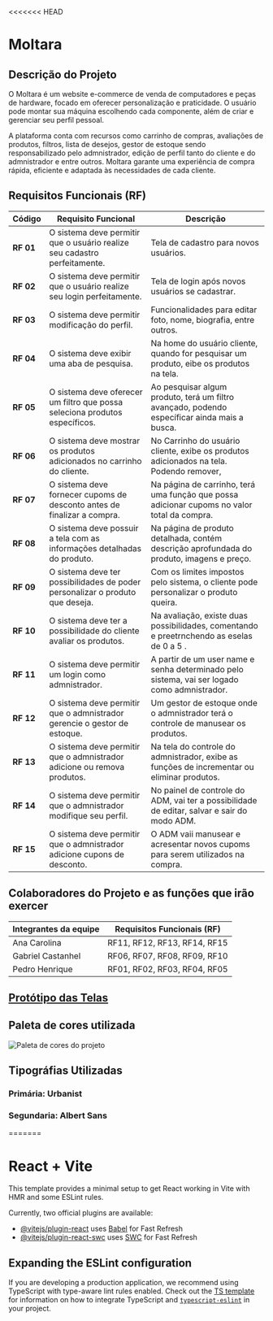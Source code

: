 <<<<<<< HEAD
# Moltara

## Descrição do Projeto

O Moltara é um website e-commerce de venda de computadores e peças de hardware, focado em oferecer personalização e praticidade. O usuário pode montar sua máquina escolhendo cada componente, além de criar e gerenciar seu perfil pessoal.

A plataforma conta com recursos como carrinho de compras, avaliações de produtos, filtros, lista de desejos, gestor de estoque sendo responsabilizado pelo admnistrador, edição de perfil tanto do cliente e do admnistrador e entre outros. Moltara garante uma experiência de compra rápida, eficiente e adaptada às necessidades de cada cliente.

## Requisitos Funcionais (RF)

| Código    | Requisito Funcional                                                          | Descrição                                                                                   |
|-----------|------------------------------------------------------------------------------|---------------------------------------------------------------------------------------------|
| **RF 01** |O sistema deve permitir que o usuário realize seu cadastro perfeitamente.     |Tela de cadastro para novos usuários.                                                        |
| **RF 02** |O sistema deve permitir que o usuário realize seu login perfeitamente.        |Tela de login após novos usuários se cadastrar.                                              | 
| **RF 03** |O sistema deve permitir modificação do perfil.                                |Funcionalidades para editar foto, nome, biografia, entre outros.                             | 
| **RF 04** |O sistema deve exibir uma aba de pesquisa.                                    |Na home do usuário cliente, quando for pesquisar um produto, eibe os produtos na tela.      |  
| **RF 05** |O sistema deve oferecer um filtro que possa seleciona produtos específicos.   |Ao pesquisar algum produto, terá um filtro avançado, podendo específicar ainda mais a busca. |   
| **RF 06** | O sistema deve mostrar os produtos adicionados no carrinho do cliente.       |No Carrinho do usuário cliente, exibe os produtos adicionados na tela. Podendo remover,      |                                                                                                                       adicionar, confirmar e finalizar a compra.
| **RF 07** |O sistema deve fornecer cupoms de desconto antes de finalizar a compra.       |Na página de carrinho, terá uma função que possa adicionar cupoms no valor total da compra.  |
| **RF 08** |O sistema deve possuir a tela com as informações detalhadas do produto.       |Na página de produto detalhada, contém descrição aprofundada do produto, imagens e preço.    |
| **RF 09** |O sistema deve ter possibilidades de poder personalizar o produto que deseja. |Com os limites impostos pelo sistema, o cliente pode personalizar o produto queira.          |
| **RF 10** |O sistema deve ter a possibilidade do cliente avaliar os produtos.            |Na avaliação, existe duas possibilidades, comentando e preetrnchendo as eselas de 0 a 5 .    | 
| **RF 11** |O  sistema deve permitir um login como admnistrador.                          |A partir de um user name e senha determinado pelo sistema, vai ser logado como admnistrador. |
| **RF 12** |O  sistema deve permitir que o admnistrador gerencie o gestor de estoque.     |Um gestor de estoque onde o admnistrador terá o controle de manusear os produtos.            |
| **RF 13** |O  sistema deve permitir que o admnistrador adicione ou remova produtos.      |Na tela do controle do admnistrador, exibe as funções  de incrementar ou eliminar produtos.  |
| **RF 14** |O  sistema deve permitir que o admnistrador modifique seu perfil.             |No painel de controle do ADM, vai ter a possibilidade de editar, salvar e sair do modo ADM.  | 
| **RF 15** |O  sistema deve permitir que o admnistrador adicione cupons de desconto.      |O  ADM vaii manusear e acresentar novos cupoms para serem utilizados na compra.              | 


## Colaboradores do Projeto e as funções que irão exercer

| Integrantes da equipe | Requisitos Funcionais (RF)   |
|-----------------------|------------------------------|
| Ana Carolina          |RF11, RF12, RF13, RF14, RF15  |
| Gabriel Castanhel     |RF06, RF07, RF08, RF09, RF10  |
| Pedro Henrique        |RF01, RF02, RF03, RF04, RF05  |


## [Protótipo das Telas](https://www.figma.com/design/XxQfi2UJ4np4bW0mrFN4KB/Moltara?node-id=0-1&t=lDdFtcTyhz01arJj-1)


## Paleta de cores utilizada
![Paleta de cores do projeto](../img/paletaMoltara.png)


## Tipográfias Utilizadas

### Primária: Urbanist
### Segundaria: Albert Sans



=======
# React + Vite

This template provides a minimal setup to get React working in Vite with HMR and some ESLint rules.

Currently, two official plugins are available:

- [@vitejs/plugin-react](https://github.com/vitejs/vite-plugin-react/blob/main/packages/plugin-react) uses [Babel](https://babeljs.io/) for Fast Refresh
- [@vitejs/plugin-react-swc](https://github.com/vitejs/vite-plugin-react/blob/main/packages/plugin-react-swc) uses [SWC](https://swc.rs/) for Fast Refresh

## Expanding the ESLint configuration

If you are developing a production application, we recommend using TypeScript with type-aware lint rules enabled. Check out the [TS template](https://github.com/vitejs/vite/tree/main/packages/create-vite/template-react-ts) for information on how to integrate TypeScript and [`typescript-eslint`](https://typescript-eslint.io) in your project.


